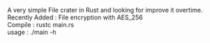 A very simple File crater in Rust and looking for improve it overtime.<br>
Recently Added : File encryption with AES_256 <br>
Compile : rustc main.rs<br>
usage : ./main -h <br>
